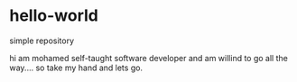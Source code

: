 # hello-world
simple repository

 hi am mohamed self-taught software developer and am willind to go all the way.... so take my hand and lets go.
